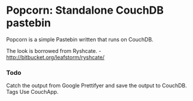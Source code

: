 # Popcorn: Standalone CouchDB pastebin

Popcorn is a simple Pastebin written that runs on CouchDB.

The look is borrowed from Ryshcate. - http://bitbucket.org/leafstorm/ryshcate/

### Todo

Catch the output from Google Prettifyer and save the output to CouchDB.
Tags
Use CouchApp.